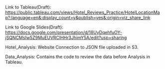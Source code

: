 Link to Tableau(Draft):
https://public.tableau.com/views/Hotel_Reviews_Practice/HotelLocationMap?:language=en&:display_count=y&publish=yes&:origin=viz_share_link

Link to Google Slides(Draft): 
https://docs.google.com/presentation/d/18UyDqehfuOY-jSQNCMsIw5Z9MuEUVRClHHr3JhimY5A/edit?usp=sharing

Hotel_Analysis:
Website Connection to JSON file uploaded in S3.

Data_Analysis:
Contains the code to review the data before Analysis in Tableau.